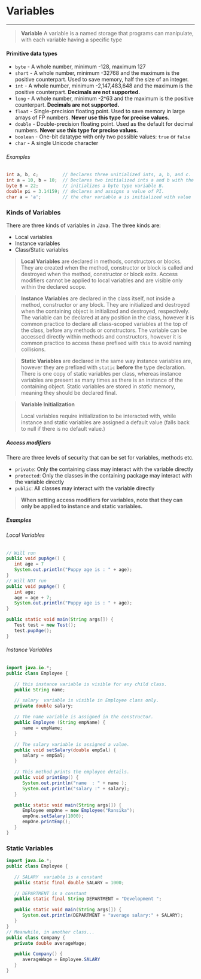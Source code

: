 # Variables
--------

> **Variable**
> A variable is a named storage that programs can manipulate, with each variable having a specific type

#### Primitive data types
- `byte` - A whole number, minimum -128, maximum 127
- `short` - A whole number, minimum -32768 and the maximum is the positive counterpart. Used to save memory, half the size of an integer.
- `int` - A whole number, minimum -2,147,483,648 and the maximum is the positive counterpart. **Decimals are not supported.**
- `long` - A whole number, minimum -2^63 and the maximum is the positive counterpart. **Decimals are not supported.**
- `float` - Single-precision floating point. Used to save memory in large arrays of FP numbers. **Never use this type for precise values.**
- `double` - Double-precision floating point. Used as the default for decimal numbers. **Never use this type for precise values.**
- `boolean` - One-bit datatype with only two possible values: `true` or `false`
- `char` - A single Unicode character

###### Examples
```java
int a, b, c;         // Declares three unitialized ints, a, b, and c.
int a = 10, b = 10;  // Declares two initialized ints a and b with the value 10
byte B = 22;         // initializes a byte type variable B.
double pi = 3.14159; // declares and assigns a value of PI.
char a = 'a';        // the char variable a is initialized with value 'a'
```

### Kinds of Variables
There are three kinds of variables in Java. The three kinds are:
- Local variables
- Instance variables
- Class/Static variables

> **Local Variables** are declared in methods, constructors or blocks. They are created when the method, constructor or block is called and destroyed when the method, constructor or block exits. Access modifiers cannot be applied to local variables and are visible only within the declared scope.

> **Instance Variables** are declared in the class itself, not inside a method, constructor or any block. They are initialized and destroyed when the 
containing object is initialized and destroyed, respectively.
> The variable can be declared at any position in the class, however it is common practice to declare all class-scoped variables at the top of the class, before any methods or constructors.
> The variable can be accessed directly within methods and constructors, however it is common practice to access these prefixed with `this` to avoid naming collisions.

> **Static Variables** are declared in the same way instance variables are, however they are prefixed with `static` **before** the type declaration.
> There is one copy of static variables per class, whereas instance variables are present as many times as there is an instance of the containing object.
> Static variables are stored in *static* memory, meaning they should be declared final.

> **Variable Initialization**
>
> Local variables require initialization to be interacted with, while instance and static variables are assigned a default value (falls back to null if there is no default value.)

##### Access modifiers
There are three levels of security that can be set for variables, methods etc.
- `private`: Only the containing class may interact with the variable directly
- `protected`: Only the classes in the containing package may interact with the variable directly
- `public`: All classes may interact with the variable directly

> **When setting access modifiers for variables, note that they can only be applied to instance and static variables.**

##### Examples

###### Local Variables
```java
// Will run
public void pupAge() {
   int age = 7
   System.out.println("Puppy age is : " + age);
}
// Will NOT run
public void pupAge() {
   int age;
   age = age + 7;
   System.out.println("Puppy age is : " + age);
}

public static void main(String args[]) {
   Test test = new Test();
   test.pupAge();
}
```

###### Instance Variables
```java
import java.io.*;
public class Employee {

   // this instance variable is visible for any child class.
   public String name;

   // salary  variable is visible in Employee class only.
   private double salary;

   // The name variable is assigned in the constructor.
   public Employee (String empName) {
      name = empName;
   }

   // The salary variable is assigned a value.
   public void setSalary(double empSal) {
      salary = empSal;
   }

   // This method prints the employee details.
   public void printEmp() {
      System.out.println("name  : " + name );
      System.out.println("salary :" + salary);
   }

   public static void main(String args[]) {
      Employee empOne = new Employee("Ransika");
      empOne.setSalary(1000);
      empOne.printEmp();
   }
}
```

### Static Variables
```java
import java.io.*;
public class Employee {

   // SALARY  variable is a constant
   public static final double SALARY = 1000;

   // DEPARTMENT is a constant
   public static final String DEPARTMENT = "Development ";

   public static void main(String args[]) {
      System.out.println(DEPARTMENT + "average salary:" + SALARY);
   }
}
// Meanwhile, in another class...
public class Company {
   private double averageWage;

   public Company() {
      averageWage = Employee.SALARY
   }
}
```
